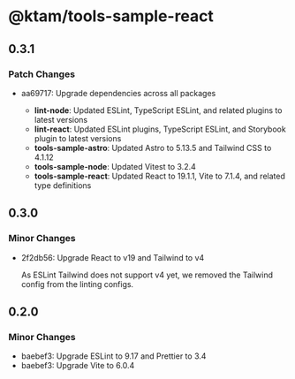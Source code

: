 # @ktam/tools-sample-react

## 0.3.1

### Patch Changes

- aa69717: Upgrade dependencies across all packages

  - **lint-node**: Updated ESLint, TypeScript ESLint, and related plugins to latest versions
  - **lint-react**: Updated ESLint plugins, TypeScript ESLint, and Storybook plugin to latest versions
  - **tools-sample-astro**: Updated Astro to 5.13.5 and Tailwind CSS to 4.1.12
  - **tools-sample-node**: Updated Vitest to 3.2.4
  - **tools-sample-react**: Updated React to 19.1.1, Vite to 7.1.4, and related type definitions

## 0.3.0

### Minor Changes

- 2f2db56: Upgrade React to v19 and Tailwind to v4

  As ESLint Tailwind does not support v4 yet, we removed the Tailwind config from the linting configs.

## 0.2.0

### Minor Changes

- baebef3: Upgrade ESLint to 9.17 and Prettier to 3.4
- baebef3: Upgrade Vite to 6.0.4
